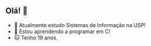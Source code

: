 ## Olá! 👋

<!--
**0Lima0/0Lima0** is a ✨ _special_ ✨ repository because its `README.md` (this file) appears on your GitHub profile.

- 🔭 Atualmente estudo Sistemas de Informação na USP!
- 🌱 Estou aprendendo a programar em C!
-->
- 🔭 Atualmente estudo Sistemas de Informação na USP!
- 🌱 Estou aprendendo a programar em C!
- 🐱 Tenho 19 anos.
